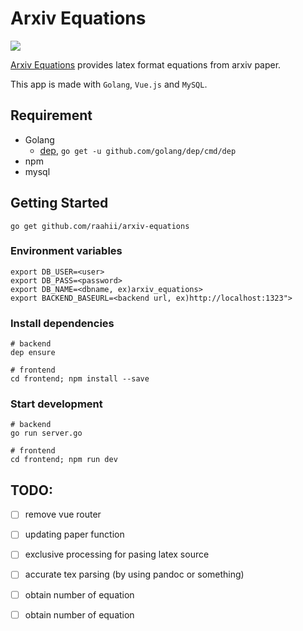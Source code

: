 # Arxiv Equations

![](https://user-images.githubusercontent.com/13511520/50848768-70ddb900-13b8-11e9-9c17-d18f5791ac5f.png)

[Arxiv Equations](https://arxiv-equations.netlify.com/) provides latex format equations from arxiv paper.

This app is made with `Golang`, `Vue.js` and `MySQL`.

## Requirement

- Golang 
  - [dep](https://github.com/golang/dep), `go get -u github.com/golang/dep/cmd/dep`
- npm
- mysql 

## Getting Started

```
go get github.com/raahii/arxiv-equations
```

### Environment variables

```
export DB_USER=<user>
export DB_PASS=<password>
export DB_NAME=<dbname, ex)arxiv_equations>
export BACKEND_BASEURL=<backend url, ex)http://localhost:1323">
```

### Install dependencies

```shell
# backend 
dep ensure

# frontend 
cd frontend; npm install --save
```

### Start development


```shell
# backend 
go run server.go

# frontend 
cd frontend; npm run dev
```

## TODO:

- [ ] remove vue router

- [ ] updating paper function

- [ ] exclusive processing for pasing latex source

- [ ] accurate tex parsing (by using pandoc or something)

- [ ] obtain number of equation

- [ ] obtain number of equation
